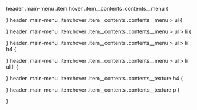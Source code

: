 header .main-menu .item:hover .item__contents .contents__menu {

}
header .main-menu .item:hover .item__contents .contents__menu > ul {
    
}
header .main-menu .item:hover .item__contents .contents__menu > ul > li {
    
}
header .main-menu .item:hover .item__contents .contents__menu > ul > li h4 {
    
}
header .main-menu .item:hover .item__contents .contents__menu > ul > li ul li {
    
}
header .main-menu .item:hover .item__contents .contents__texture h4 {
    
}
header .main-menu .item:hover .item__contents .contents__texture p {
    
}
